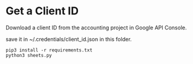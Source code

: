 
# Get a Client ID

Download a client ID from the accounting project in Google API Console.

save it in ~/.credentials/client_id.json in this folder.

```
pip3 install -r requirements.txt
python3 sheets.py
```

